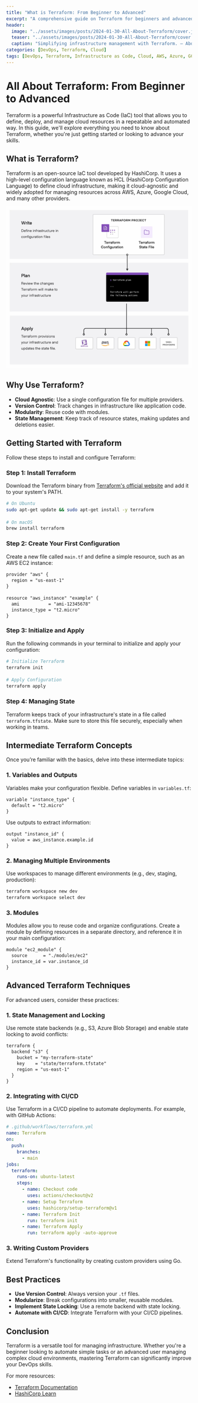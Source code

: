 ```yaml
---
title: "What is Terraform: From Beginner to Advanced"
excerpt: "A comprehensive guide on Terraform for beginners and advanced users."
header:
  image: "../assets/images/posts/2024-01-30-All-About-Terraform/cover.jpg"
  teaser: "../assets/images/posts/2024-01-30-All-About-Terraform/cover.jpg"
  caption: "Simplifying infrastructure management with Terraform. — Abdul Rahman"
categories: [DevOps, Terraform, Cloud]
tags: [DevOps, Terraform, Infrastructure as Code, Cloud, AWS, Azure, GCP]
---
```


# All About Terraform: From Beginner to Advanced

Terraform is a powerful Infrastructure as Code (IaC) tool that allows you to define, deploy, and manage cloud resources in a repeatable and automated way. In this guide, we'll explore everything you need to know about Terraform, whether you're just getting started or looking to advance your skills.

## What is Terraform?
Terraform is an open-source IaC tool developed by HashiCorp. It uses a high-level configuration language known as HCL (HashiCorp Configuration Language) to define cloud infrastructure, making it cloud-agnostic and widely adopted for managing resources across AWS, Azure, Google Cloud, and many other providers.

![Terraform Overview](../assets/images/posts/2024-01-30-All-About-Terraform/1.jpg)

## Why Use Terraform?
- **Cloud Agnostic**: Use a single configuration file for multiple providers.
- **Version Control**: Track changes in infrastructure like application code.
- **Modularity**: Reuse code with modules.
- **State Management**: Keep track of resource states, making updates and deletions easier.

## Getting Started with Terraform
Follow these steps to install and configure Terraform:

### Step 1: Install Terraform
Download the Terraform binary from [Terraform's official website](https://www.terraform.io/downloads) and add it to your system's PATH.

```bash
# On Ubuntu
sudo apt-get update && sudo apt-get install -y terraform

# On macOS
brew install terraform
```

### Step 2: Create Your First Configuration
Create a new file called `main.tf` and define a simple resource, such as an AWS EC2 instance:

```hcl
provider "aws" {
  region = "us-east-1"
}

resource "aws_instance" "example" {
  ami           = "ami-12345678"
  instance_type = "t2.micro"
}
```

### Step 3: Initialize and Apply
Run the following commands in your terminal to initialize and apply your configuration:

```bash
# Initialize Terraform
terraform init

# Apply Configuration
terraform apply
```

### Step 4: Managing State
Terraform keeps track of your infrastructure's state in a file called `terraform.tfstate`. Make sure to store this file securely, especially when working in teams.

## Intermediate Terraform Concepts
Once you’re familiar with the basics, delve into these intermediate topics:

### 1. Variables and Outputs
Variables make your configuration flexible. Define variables in `variables.tf`:

```hcl
variable "instance_type" {
  default = "t2.micro"
}
```

Use outputs to extract information:

```hcl
output "instance_id" {
  value = aws_instance.example.id
}
```

### 2. Managing Multiple Environments
Use workspaces to manage different environments (e.g., dev, staging, production):

```bash
terraform workspace new dev
terraform workspace select dev
```

### 3. Modules
Modules allow you to reuse code and organize configurations. Create a module by defining resources in a separate directory, and reference it in your main configuration:

```hcl
module "ec2_module" {
  source      = "./modules/ec2"
  instance_id = var.instance_id
}
```

## Advanced Terraform Techniques
For advanced users, consider these practices:

### 1. State Management and Locking
Use remote state backends (e.g., S3, Azure Blob Storage) and enable state locking to avoid conflicts:

```hcl
terraform {
  backend "s3" {
    bucket = "my-terraform-state"
    key    = "state/terraform.tfstate"
    region = "us-east-1"
  }
}
```

### 2. Integrating with CI/CD
Use Terraform in a CI/CD pipeline to automate deployments. For example, with GitHub Actions:

```yaml
# .github/workflows/terraform.yml
name: Terraform
on:
  push:
    branches:
      - main
jobs:
  terraform:
    runs-on: ubuntu-latest
    steps:
      - name: Checkout code
        uses: actions/checkout@v2
      - name: Setup Terraform
        uses: hashicorp/setup-terraform@v1
      - name: Terraform Init
        run: terraform init
      - name: Terraform Apply
        run: terraform apply -auto-approve
```

### 3. Writing Custom Providers
Extend Terraform's functionality by creating custom providers using Go.

## Best Practices
- **Use Version Control**: Always version your `.tf` files.
- **Modularize**: Break configurations into smaller, reusable modules.
- **Implement State Locking**: Use a remote backend with state locking.
- **Automate with CI/CD**: Integrate Terraform with your CI/CD pipelines.

## Conclusion
Terraform is a versatile tool for managing infrastructure. Whether you're a beginner looking to automate simple tasks or an advanced user managing complex cloud environments, mastering Terraform can significantly improve your DevOps skills.

For more resources:
- [Terraform Documentation](https://www.terraform.io/docs)
- [HashiCorp Learn](https://learn.hashicorp.com/terraform)
 
